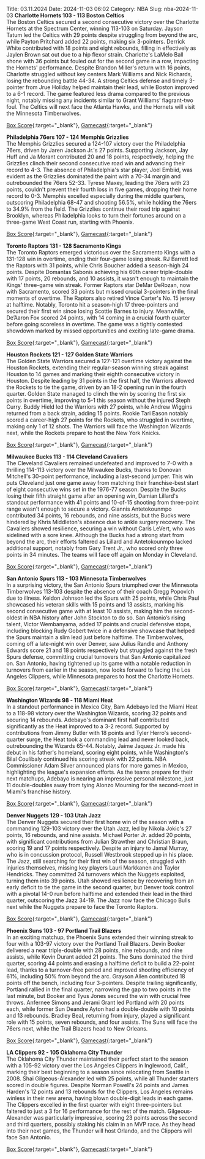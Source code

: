 Title: 03.11.2024
Date: 2024-11-03 06:02
Category: NBA 
Slug: nba-2024-11-03 
**Charlotte Hornets 103 - 113 Boston Celtics**  
The Boston Celtics secured a second consecutive victory over the Charlotte Hornets at the Spectrum Center, winning 113-103 on Saturday. Jayson Tatum led the Celtics with 29 points despite struggling from beyond the arc, while Payton Pritchard added 22 points, making six 3-pointers. Derrick White contributed with 18 points and eight rebounds, filling in effectively as Jaylen Brown sat out due to a hip flexor strain. Charlotte's LaMelo Ball shone with 36 points but fouled out for the second game in a row, impacting the Hornets' performance. Despite Brandon Miller's return with 16 points, Charlotte struggled without key centers Mark Williams and Nick Richards, losing the rebounding battle 44-34. A strong Celtics defense and timely 3-pointer from Jrue Holiday helped maintain their lead, while Boston improved to a 6-1 record. The game featured less drama compared to the previous night, notably missing any incidents similar to Grant Williams’ flagrant-two foul. The Celtics will next face the Atlanta Hawks, and the Hornets will visit the Minnesota Timberwolves. 

[Box Score](/game/bos-vs-cha-0022400141/box-score){:target="_blank"}, [Gamecast](/game/bos-vs-cha-0022400141){:target="_blank"}<br>

**Philadelphia 76ers 107 - 124 Memphis Grizzlies**  
The Memphis Grizzlies secured a 124-107 victory over the Philadelphia 76ers, driven by Jaren Jackson Jr.'s 27 points. Supporting Jackson, Jay Huff and Ja Morant contributed 20 and 18 points, respectively, helping the Grizzlies clinch their second consecutive road win and advancing their record to 4-3. The absence of Philadelphia's star player, Joel Embiid, was evident as the Grizzlies dominated the paint with a 70-34 margin and outrebounded the 76ers 52-33. Tyrese Maxey, leading the 76ers with 23 points, couldn't prevent their fourth loss in five games, dropping their home record to 0-3. Memphis excelled especially during the middle quarters, outscoring Philadelphia 68-47 and shooting 56.5%, while holding the 76ers to 34.9% from the field. The Grizzlies continue their road trip against Brooklyn, whereas Philadelphia looks to turn their fortunes around on a three-game West Coast run, starting with Phoenix. 

[Box Score](/game/mem-vs-phi-0022400142/box-score){:target="_blank"}, [Gamecast](/game/mem-vs-phi-0022400142){:target="_blank"}<br>

**Toronto Raptors 131 - 128 Sacramento Kings**  
The Toronto Raptors emerged victorious over the Sacramento Kings with a 131-128 win in overtime, ending their four-game losing streak. RJ Barrett led the Raptors with 31 points, while Chris Boucher added a season-high 24 points. Despite Domantas Sabonis achieving his 60th career triple-double with 17 points, 20 rebounds, and 10 assists, it wasn't enough to maintain the Kings' three-game win streak. Former Raptors star DeMar DeRozan, now with Sacramento, scored 33 points but missed crucial 3-pointers in the final moments of overtime. The Raptors also retired Vince Carter's No. 15 jersey at halftime. Notably, Toronto hit a season-high 17 three-pointers and secured their first win since losing Scottie Barnes to injury. Meanwhile, De’Aaron Fox scored 24 points, with 14 coming in a crucial fourth quarter before going scoreless in overtime. The game was a tightly contested showdown marked by missed opportunities and exciting late-game drama. 

[Box Score](/game/sac-vs-tor-0022400143/box-score){:target="_blank"}, [Gamecast](/game/sac-vs-tor-0022400143){:target="_blank"}<br>

**Houston Rockets 121 - 127 Golden State Warriors**  
The Golden State Warriors secured a 127-121 overtime victory against the Houston Rockets, extending their regular-season winning streak against Houston to 14 games and marking their eighth consecutive victory in Houston. Despite leading by 31 points in the first half, the Warriors allowed the Rockets to tie the game, driven by an 18-2 opening run in the fourth quarter. Golden State managed to clinch the win by scoring the first six points in overtime, improving to 5-1 this season without the injured Steph Curry. Buddy Hield led the Warriors with 27 points, while Andrew Wiggins returned from a back strain, adding 15 points. Rookie Tari Eason notably scored a career-high 27 points for the Rockets, who struggled in overtime, making only 1 of 12 shots. The Warriors will face the Washington Wizards next, while the Rockets prepare to host the New York Knicks. 

[Box Score](/game/gsw-vs-hou-0022400144/box-score){:target="_blank"}, [Gamecast](/game/gsw-vs-hou-0022400144){:target="_blank"}<br>

**Milwaukee Bucks 113 - 114 Cleveland Cavaliers**  
The Cleveland Cavaliers remained undefeated and improved to 7-0 with a thrilling 114-113 victory over the Milwaukee Bucks, thanks to Donovan Mitchell's 30-point performance, including a last-second jumper. This win puts Cleveland just one game away from matching their franchise-best start of eight consecutive wins set in the 1976-77 season. Despite the Bucks losing their fifth straight game after an opening win, Damian Lillard's standout performance with 41 points and 10-of-15 shooting from three-point range wasn't enough to secure a victory. Giannis Antetokounmpo contributed 34 points, 16 rebounds, and nine assists, but the Bucks were hindered by Khris Middleton's absence due to ankle surgery recovery. The Cavaliers showed resilience, securing a win without Caris LeVert, who was sidelined with a sore knee. Although the Bucks had a strong start from beyond the arc, their efforts faltered as Lillard and Antetokounmpo lacked additional support, notably from Gary Trent Jr., who scored only three points in 34 minutes. The teams will face off again on Monday in Cleveland. 

[Box Score](/game/cle-vs-mil-0022400145/box-score){:target="_blank"}, [Gamecast](/game/cle-vs-mil-0022400145){:target="_blank"}<br>

**San Antonio Spurs 113 - 103 Minnesota Timberwolves**  
In a surprising victory, the San Antonio Spurs triumphed over the Minnesota Timberwolves 113-103 despite the absence of their coach Gregg Popovich due to illness. Keldon Johnson led the Spurs with 25 points, while Chris Paul showcased his veteran skills with 15 points and 13 assists, marking his second consecutive game with at least 10 assists, making him the second-oldest in NBA history after John Stockton to do so. San Antonio’s rising talent, Victor Wembanyama, added 17 points and crucial defensive stops, including blocking Rudy Gobert twice in a defensive showcase that helped the Spurs maintain a slim lead just before halftime. The Timberwolves, coming off a late-night win over Denver, saw Julius Randle and Anthony Edwards score 21 and 18 points respectively but struggled against the fresh Spurs defense, committing crucial turnovers that San Antonio capitalized on. San Antonio, having tightened up its game with a notable reduction in turnovers from earlier in the season, now looks forward to facing the Los Angeles Clippers, while Minnesota prepares to host the Charlotte Hornets. 

[Box Score](/game/min-vs-sas-0022400146/box-score){:target="_blank"}, [Gamecast](/game/min-vs-sas-0022400146){:target="_blank"}<br>

**Washington Wizards 98 - 118 Miami Heat**  
In a standout performance in Mexico City, Bam Adebayo led the Miami Heat to a 118-98 victory over the Washington Wizards, scoring 32 points and securing 14 rebounds. Adebayo's dominant first half contributed significantly as the Heat improved to a 3-2 record. Supported by contributions from Jimmy Butler with 18 points and Tyler Herro's second-quarter surge, the Heat took a commanding lead and never looked back, outrebounding the Wizards 65-44. Notably, Jaime Jaquez Jr. made his debut in his father's homeland, scoring eight points, while Washington's Bilal Coulibaly continued his scoring streak with 22 points. NBA Commissioner Adam Silver announced plans for more games in Mexico, highlighting the league's expansion efforts. As the teams prepare for their next matchups, Adebayo is nearing an impressive personal milestone, just 11 double-doubles away from tying Alonzo Mourning for the second-most in Miami's franchise history. 

[Box Score](/game/mia-vs-was-0022400147/box-score){:target="_blank"}, [Gamecast](/game/mia-vs-was-0022400147){:target="_blank"}<br>

**Denver Nuggets 129 - 103 Utah Jazz**  
The Denver Nuggets secured their first home win of the season with a commanding 129-103 victory over the Utah Jazz, led by Nikola Jokic's 27 points, 16 rebounds, and nine assists. Michael Porter Jr. added 20 points, with significant contributions from Julian Strawther and Christian Braun, scoring 19 and 17 points respectively. Despite an injury to Jamal Murray, who is in concussion protocol, Russell Westbrook stepped up in his place. The Jazz, still searching for their first win of the season, struggled with injuries themselves, missing key players Lauri Markkanen and Taylor Hendricks. They committed 24 turnovers which the Nuggets exploited, turning them into 39 points. Utah showed resilience by recovering from an early deficit to tie the game in the second quarter, but Denver took control with a pivotal 14-0 run before halftime and extended their lead in the third quarter, outscoring the Jazz 34-19. The Jazz now face the Chicago Bulls next while the Nuggets prepare to face the Toronto Raptors. 

[Box Score](/game/uta-vs-den-0022400148/box-score){:target="_blank"}, [Gamecast](/game/uta-vs-den-0022400148){:target="_blank"}<br>

**Phoenix Suns 103 - 97 Portland Trail Blazers**  
In an exciting matchup, the Phoenix Suns extended their winning streak to four with a 103-97 victory over the Portland Trail Blazers. Devin Booker delivered a near triple-double with 28 points, nine rebounds, and nine assists, while Kevin Durant added 21 points. The Suns dominated the third quarter, scoring 44 points and erasing a halftime deficit to build a 22-point lead, thanks to a turnover-free period and improved shooting efficiency of 61%, including 50% from beyond the arc. Grayson Allen contributed 18 points off the bench, including four 3-pointers. Despite trailing significantly, Portland rallied in the final quarter, narrowing the gap to two points in the last minute, but Booker and Tyus Jones secured the win with crucial free throws. Anfernee Simons and Jerami Grant led Portland with 20 points each, while former Sun Deandre Ayton had a double-double with 10 points and 13 rebounds. Bradley Beal, returning from injury, played a significant role with 15 points, seven rebounds, and four assists. The Suns will face the 76ers next, while the Trail Blazers head to New Orleans. 

[Box Score](/game/por-vs-phx-0022400149/box-score){:target="_blank"}, [Gamecast](/game/por-vs-phx-0022400149){:target="_blank"}<br>

**LA Clippers 92 - 105 Oklahoma City Thunder**  
The Oklahoma City Thunder maintained their perfect start to the season with a 105-92 victory over the Los Angeles Clippers in Inglewood, Calif., marking their best beginning to a season since relocating from Seattle in 2008. Shai Gilgeous-Alexander led with 25 points, while all Thunder starters scored in double figures. Despite Norman Powell's 24 points and James Harden's 12 points and 13 rebounds for the Clippers, Los Angeles remains winless in their new arena, having blown double-digit leads in each game. The Clippers excelled in the first quarter with eight three-pointers but faltered to just a 3 for 16 performance for the rest of the match. Gilgeous-Alexander was particularly impressive, scoring 23 points across the second and third quarters, possibly staking his claim in an MVP race. As they head into their next games, the Thunder will host Orlando, and the Clippers will face San Antonio. 

[Box Score](/game/okc-vs-lac-0022400150/box-score){:target="_blank"}, [Gamecast](/game/okc-vs-lac-0022400150){:target="_blank"}<br>

